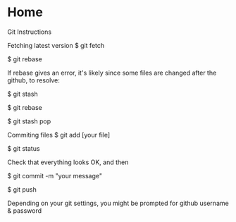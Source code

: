 # Home

Git Instructions

Fetching latest version 
$ git fetch

$ git rebase

If rebase gives an error, it's likely since some files are changed after the github, to resolve:

$ git stash

$ git rebase

$ git stash pop

Commiting files
$ git add [your file]

$ git status

Check that everything looks OK, and then

$ git commit -m "your message"

$ git push

Depending on your git settings, you might be prompted for github username & password
